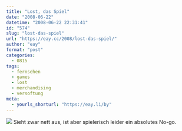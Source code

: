 ```yaml
---
title: "Lost, das Spiel"
date: "2008-06-22"
datetime: "2008-06-22 22:31:41"
id: "574"
slug: "lost-das-spiel"
url: "https://eay.cc/2008/lost-das-spiel/"
author: "eay"
format: "post"
categories:
  - 0815
tags:
  - fernsehen
  - games
  - lost
  - merchandising
  - versoftung
meta:
  - yourls_shorturl: "https://eay.li/by"
---
```


![](/uploads/2008/lostgame.jpg) Sieht zwar nett aus, ist aber spielerisch leider ein absolutes No-go.
